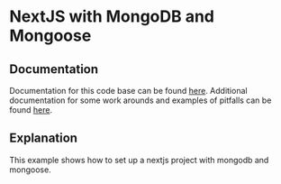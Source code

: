 # NextJS with MongoDB and Mongoose

## Documentation
Documentation for this code base can be found <a href="https://www.mongodb.com/developer/languages/javascript/nextjs-with-mongodb/">here</a>. Additional documentation for some work arounds and examples of pitfalls can be found <a href="https://www.mongodb.com/community/forums/t/isconnected-not-a-function-in-next-js-app/121429">here</a>.

## Explanation
This example shows how to set up a nextjs project with mongodb and mongoose. 